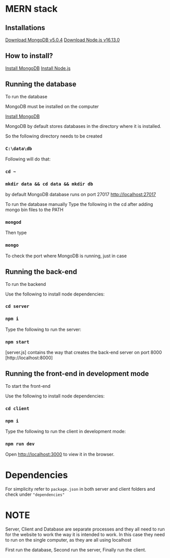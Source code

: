 # MERN stack

## Installations

[Download MongoDB v5.0.4](https://fastdl.mongodb.org/windows/mongodb-windows-x86_64-5.0.3-signed.msi)
[Download Node.js v16.13.0](https://nodejs.org/download/release/v16.13.0/node-v16.13.0-x64.msi)

## How to install?

[Install MongoDB](https://youtu.be/3wqzr-GJoS0)
[Install Node.js](https://youtu.be/3F5IaPqj7ds)

## Running the database

To run the database

MongoDB must be installed on the computer

[Install MongoDB](https://fastdl.mongodb.org/windows/mongodb-windows-x86_64-5.0.3-signed.msi)

MongoDB by default stores databases in the directory where it is installed.

So the following directory needs to be created

### `C:\data\db`

Following will do that:

### `cd ~`

### `mkdir data && cd data && mkdir db`

by default MongoDB database runs on port 27017
[http://localhost:27017](http://localhost:27017)

To run the database manually Type the following in the cd after adding mongo bin files to the PATH

### `mongod`

Then type

### `mongo`

To check the port where MongoDB is running, just in case

## Running the back-end

To run the backend

Use the following to install node dependencies:

### `cd server`

### `npm i`

Type the following to run the server:

### `npm start`

[server.js] contains the way that creates the back-end server on port 8000
[http://localhost:8000]

## Running the front-end in development mode

To start the front-end

Use the following to install node dependencies:

### `cd client`

### `npm i`

Type the following to run the client in development mode:

### `npm run dev`

Open [http://localhost:3000](http://localhost:3000) to view it in the browser.

# Dependencies

For simplicity refer to `package.json` in both server and client folders and check under `"dependencies"`

# NOTE

Server, Client and Database are separate processes and they all need to run for the website to work the way it is intended to work. In this case they need to run on the single computer, as they are all using localhost

First run the database,
Second run the server,
Finally run the client.
